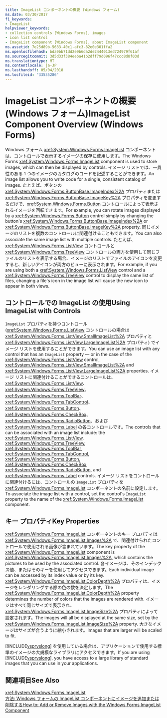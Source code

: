 ```yaml
---
title: ImageList コンポーネントの概要 (Windows フォーム)
ms.date: 03/30/2017
f1_keywords:
- ImageList
helpviewer_keywords:
- collection controls [Windows Forms], images
- icon list control
- ImageList component [Windows Forms], about ImageList component
ms.assetid: 7e25d89b-5633-40c1-afc3-82e0e301ffa2
ms.openlocfilehash: bda9bb71dd2e9b6da2de2444013ed724979f61af
ms.sourcegitcommit: 3d5d33f384eeba41b2dff79d096f47ccc8d8f03d
ms.translationtype: MT
ms.contentlocale: ja-JP
ms.lasthandoff: 05/04/2018
ms.locfileid: "33535286"
---
```

# <a name="imagelist-component-overview-windows-forms"></a><span data-ttu-id="1db86-102">ImageList コンポーネントの概要 (Windows フォーム)</span><span class="sxs-lookup"><span data-stu-id="1db86-102">ImageList Component Overview (Windows Forms)</span></span>
<span data-ttu-id="1db86-103">Windows フォーム <xref:System.Windows.Forms.ImageList> コンポーネントは、コントロールで表示するイメージの保存に使用します。</span><span class="sxs-lookup"><span data-stu-id="1db86-103">The Windows Forms <xref:System.Windows.Forms.ImageList> component is used to store images, which can then be displayed by controls.</span></span> <span data-ttu-id="1db86-104">イメージ リストでは、一貫性のある 1 つのイメージのカタログのコードを記述することができます。</span><span class="sxs-lookup"><span data-stu-id="1db86-104">An image list allows you to write code for a single, consistent catalog of images.</span></span> <span data-ttu-id="1db86-105">たとえば、ボタンの <xref:System.Windows.Forms.ButtonBase.ImageIndex%2A> プロパティまたは <xref:System.Windows.Forms.ButtonBase.ImageKey%2A> プロパティを変更するだけで、<xref:System.Windows.Forms.Button> コントロールによって表示されるイメージを回転できます。</span><span class="sxs-lookup"><span data-stu-id="1db86-105">For example, you can rotate images displayed by a <xref:System.Windows.Forms.Button> control simply by changing the button's <xref:System.Windows.Forms.ButtonBase.ImageIndex%2A> or <xref:System.Windows.Forms.ButtonBase.ImageKey%2A> property.</span></span> <span data-ttu-id="1db86-106">同じイメージのリストを複数のコントロールに関連付けることもできます。</span><span class="sxs-lookup"><span data-stu-id="1db86-106">You can also associate the same image list with multiple controls.</span></span> <span data-ttu-id="1db86-107">たとえば、<xref:System.Windows.Forms.ListView> コントロールと <xref:System.Windows.Forms.TreeView> コントロールの両方を使用して同じファイルのリストを表示する場合、イメージのリストでファイルのアイコンを変更すると、新しいアイコンが両方のビューに表示されます。</span><span class="sxs-lookup"><span data-stu-id="1db86-107">For example, if you are using both a <xref:System.Windows.Forms.ListView> control and a <xref:System.Windows.Forms.TreeView> control to display the same list of files, changing a file's icon in the image list will cause the new icon to appear in both views.</span></span>  
  
## <a name="using-imagelist-with-controls"></a><span data-ttu-id="1db86-108">コントロールでの ImageList の使用</span><span class="sxs-lookup"><span data-stu-id="1db86-108">Using ImageList with Controls</span></span>  
 <span data-ttu-id="1db86-109">`ImageList` プロパティを持つコントロール (<xref:System.Windows.Forms.ListView> コントロールの場合は <xref:System.Windows.Forms.ListView.SmallImageList%2A> プロパティと <xref:System.Windows.Forms.ListView.LargeImageList%2A> プロパティ) でイメージ リストを使用することができます。</span><span class="sxs-lookup"><span data-stu-id="1db86-109">You can use an image list with any control that has an `ImageList` property — or in the case of the <xref:System.Windows.Forms.ListView> control, <xref:System.Windows.Forms.ListView.SmallImageList%2A> and <xref:System.Windows.Forms.ListView.LargeImageList%2A> properties.</span></span> <span data-ttu-id="1db86-110">イメージ リストに関連付けることができるコントロールは、<xref:System.Windows.Forms.ListView>、<xref:System.Windows.Forms.TreeView>、<xref:System.Windows.Forms.ToolBar>、<xref:System.Windows.Forms.TabControl>、<xref:System.Windows.Forms.Button>、<xref:System.Windows.Forms.CheckBox>、<xref:System.Windows.Forms.RadioButton>、および <xref:System.Windows.Forms.Label> の各コントロールです。</span><span class="sxs-lookup"><span data-stu-id="1db86-110">The controls that can be associated with an image list include: the <xref:System.Windows.Forms.ListView>, <xref:System.Windows.Forms.TreeView>, <xref:System.Windows.Forms.ToolBar>, <xref:System.Windows.Forms.TabControl>, <xref:System.Windows.Forms.Button>, <xref:System.Windows.Forms.CheckBox>, <xref:System.Windows.Forms.RadioButton>, and <xref:System.Windows.Forms.Label> controls.</span></span> <span data-ttu-id="1db86-111">イメージ リストをコントロールに関連付けるには、コントロールの `ImageList` プロパティを <xref:System.Windows.Forms.ImageList> コンポーネントの名前に設定します。</span><span class="sxs-lookup"><span data-stu-id="1db86-111">To associate the image list with a control, set the control's `ImageList` property to the name of the <xref:System.Windows.Forms.ImageList> component.</span></span>  
  
## <a name="key-properties"></a><span data-ttu-id="1db86-112">キー プロパティ</span><span class="sxs-lookup"><span data-stu-id="1db86-112">Key Properties</span></span>  
 <span data-ttu-id="1db86-113"><xref:System.Windows.Forms.ImageList> コンポーネントのキー プロパティは <xref:System.Windows.Forms.ImageList.Images%2A> で、関連付けられたコントロールで使用される画像が含まれています。</span><span class="sxs-lookup"><span data-stu-id="1db86-113">The key property of the <xref:System.Windows.Forms.ImageList> component is <xref:System.Windows.Forms.ImageList.Images%2A>, which contains the pictures to be used by the associated control.</span></span> <span data-ttu-id="1db86-114">各イメージは、そのインデックス値、またはそのキーを使用してアクセスできます。</span><span class="sxs-lookup"><span data-stu-id="1db86-114">Each individual image can be accessed by its index value or by its key.</span></span> <span data-ttu-id="1db86-115"><xref:System.Windows.Forms.ImageList.ColorDepth%2A> プロパティは、イメージをレンダリングする際の色の数を決定します。</span><span class="sxs-lookup"><span data-stu-id="1db86-115">The <xref:System.Windows.Forms.ImageList.ColorDepth%2A> property determines the number of colors that the images are rendered with.</span></span> <span data-ttu-id="1db86-116">イメージはすべて同じサイズで表示され、<xref:System.Windows.Forms.ImageList.ImageSize%2A> プロパティによって設定されます。</span><span class="sxs-lookup"><span data-stu-id="1db86-116">The images will all be displayed at the same size, set by the <xref:System.Windows.Forms.ImageList.ImageSize%2A> property.</span></span> <span data-ttu-id="1db86-117">大きなイメージはサイズが合うように縮小されます。</span><span class="sxs-lookup"><span data-stu-id="1db86-117">Images that are larger will be scaled to fit.</span></span>  
  
 <span data-ttu-id="1db86-118">[!INCLUDE[vsprvslong](../../../../includes/vsprvslong-md.md)] を使用している場合は、アプリケーションで使用する標準のイメージの大規模なライブラリにアクセスできます。</span><span class="sxs-lookup"><span data-stu-id="1db86-118">If you are using [!INCLUDE[vsprvslong](../../../../includes/vsprvslong-md.md)], you have access to a large library of standard images that you can use in your applications.</span></span>  
  
## <a name="see-also"></a><span data-ttu-id="1db86-119">関連項目</span><span class="sxs-lookup"><span data-stu-id="1db86-119">See Also</span></span>  
 <xref:System.Windows.Forms.ImageList>  
 [<span data-ttu-id="1db86-120">方法: Windows フォームの ImageList コンポーネントにイメージを追加または削除する</span><span class="sxs-lookup"><span data-stu-id="1db86-120">How to: Add or Remove Images with the Windows Forms ImageList Component</span></span>](../../../../docs/framework/winforms/controls/how-to-add-or-remove-images-with-the-windows-forms-imagelist-component.md)
